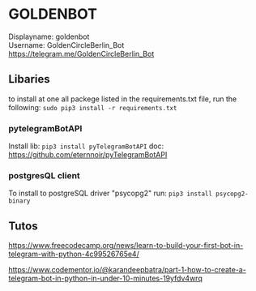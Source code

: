 # GOLDENBOT

Displayname: goldenbot <br/>
Username: GoldenCircleBerlin_Bot <br/>
https://telegram.me/GoldenCircleBerlin_Bot <br/>

## Libaries

to install at one all packege listed in the requirements.txt file, run the following: `sudo pip3 install -r requirements.txt`

### pytelegramBotAPI
Install lib: `pip3 install pyTelegramBotAPI`
doc: https://github.com/eternnoir/pyTelegramBotAPI

### postgresQL client
To install to postgreSQL driver "psycopg2" run: `pip3 install psycopg2-binary`


## Tutos 
https://www.freecodecamp.org/news/learn-to-build-your-first-bot-in-telegram-with-python-4c99526765e4/

https://www.codementor.io/@karandeepbatra/part-1-how-to-create-a-telegram-bot-in-python-in-under-10-minutes-19yfdv4wrq
